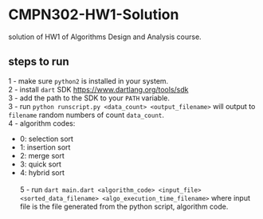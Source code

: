 # CMPN302-HW1-Solution
solution of HW1 of Algorithms Design and Analysis course.

## steps to run
1 - make sure `python2` is installed in your system. <br>
2 - install `dart` SDK https://www.dartlang.org/tools/sdk <br>
3 - add the path to the SDK to your `PATH` variable. <br>
3 - run `python runscript.py <data_count> <output_filename>` will output to `filename` random numbers of count `data_count`. <br>
4 - algorithm codes:
 - 0: selection sort <br>
 - 1: insertion sort <br>
 - 2: merge sort <br>
 - 3: quick sort <br>
 - 4: hybrid sort <br> <br>
5 - run `dart main.dart <algorithm_code> <input_file> <sorted_data_filename> <algo_execution_time_filename>` where input file is the file generated from the python script, algorithm code. <br>
